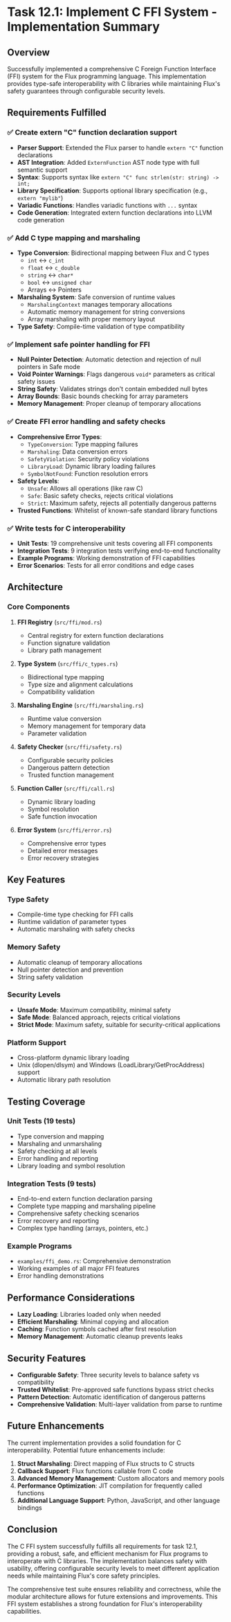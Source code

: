 # Task 12.1: Implement C FFI System - Implementation Summary

## Overview

Successfully implemented a comprehensive C Foreign Function Interface (FFI) system for the Flux programming language. This implementation provides type-safe interoperability with C libraries while maintaining Flux's safety guarantees through configurable security levels.

## Requirements Fulfilled

### ✅ Create extern "C" function declaration support
- **Parser Support**: Extended the Flux parser to handle `extern "C"` function declarations
- **AST Integration**: Added `ExternFunction` AST node type with full semantic support
- **Syntax**: Supports syntax like `extern "C" func strlen(str: string) -> int;`
- **Library Specification**: Supports optional library specification (e.g., `extern "mylib"`)
- **Variadic Functions**: Handles variadic functions with `...` syntax
- **Code Generation**: Integrated extern function declarations into LLVM code generation

### ✅ Add C type mapping and marshaling
- **Type Conversion**: Bidirectional mapping between Flux and C types
  - `int` ↔ `c_int`
  - `float` ↔ `c_double` 
  - `string` ↔ `char*`
  - `bool` ↔ `unsigned char`
  - Arrays ↔ Pointers
- **Marshaling System**: Safe conversion of runtime values
  - `MarshalingContext` manages temporary allocations
  - Automatic memory management for string conversions
  - Array marshaling with proper memory layout
- **Type Safety**: Compile-time validation of type compatibility

### ✅ Implement safe pointer handling for FFI
- **Null Pointer Detection**: Automatic detection and rejection of null pointers in Safe mode
- **Void Pointer Warnings**: Flags dangerous `void*` parameters as critical safety issues
- **String Safety**: Validates strings don't contain embedded null bytes
- **Array Bounds**: Basic bounds checking for array parameters
- **Memory Management**: Proper cleanup of temporary allocations

### ✅ Create FFI error handling and safety checks
- **Comprehensive Error Types**:
  - `TypeConversion`: Type mapping failures
  - `Marshaling`: Data conversion errors
  - `SafetyViolation`: Security policy violations
  - `LibraryLoad`: Dynamic library loading failures
  - `SymbolNotFound`: Function resolution errors
- **Safety Levels**:
  - `Unsafe`: Allows all operations (like raw C)
  - `Safe`: Basic safety checks, rejects critical violations
  - `Strict`: Maximum safety, rejects all potentially dangerous patterns
- **Trusted Functions**: Whitelist of known-safe standard library functions

### ✅ Write tests for C interoperability
- **Unit Tests**: 19 comprehensive unit tests covering all FFI components
- **Integration Tests**: 9 integration tests verifying end-to-end functionality
- **Example Programs**: Working demonstration of FFI capabilities
- **Error Scenarios**: Tests for all error conditions and edge cases

## Architecture

### Core Components

1. **FFI Registry** (`src/ffi/mod.rs`)
   - Central registry for extern function declarations
   - Function signature validation
   - Library path management

2. **Type System** (`src/ffi/c_types.rs`)
   - Bidirectional type mapping
   - Type size and alignment calculations
   - Compatibility validation

3. **Marshaling Engine** (`src/ffi/marshaling.rs`)
   - Runtime value conversion
   - Memory management for temporary data
   - Parameter validation

4. **Safety Checker** (`src/ffi/safety.rs`)
   - Configurable security policies
   - Dangerous pattern detection
   - Trusted function management

5. **Function Caller** (`src/ffi/call.rs`)
   - Dynamic library loading
   - Symbol resolution
   - Safe function invocation

6. **Error System** (`src/ffi/error.rs`)
   - Comprehensive error types
   - Detailed error messages
   - Error recovery strategies

## Key Features

### Type Safety
- Compile-time type checking for FFI calls
- Runtime validation of parameter types
- Automatic marshaling with safety checks

### Memory Safety
- Automatic cleanup of temporary allocations
- Null pointer detection and prevention
- String safety validation

### Security Levels
- **Unsafe Mode**: Maximum compatibility, minimal safety
- **Safe Mode**: Balanced approach, rejects critical violations
- **Strict Mode**: Maximum safety, suitable for security-critical applications

### Platform Support
- Cross-platform dynamic library loading
- Unix (dlopen/dlsym) and Windows (LoadLibrary/GetProcAddress) support
- Automatic library path resolution

## Testing Coverage

### Unit Tests (19 tests)
- Type conversion and mapping
- Marshaling and unmarshaling
- Safety checking at all levels
- Error handling and reporting
- Library loading and symbol resolution

### Integration Tests (9 tests)
- End-to-end extern function declaration parsing
- Complete type mapping and marshaling pipeline
- Comprehensive safety checking scenarios
- Error recovery and reporting
- Complex type handling (arrays, pointers, etc.)

### Example Programs
- `examples/ffi_demo.rs`: Comprehensive demonstration
- Working examples of all major FFI features
- Error handling demonstrations

## Performance Considerations

- **Lazy Loading**: Libraries loaded only when needed
- **Efficient Marshaling**: Minimal copying and allocation
- **Caching**: Function symbols cached after first resolution
- **Memory Management**: Automatic cleanup prevents leaks

## Security Features

- **Configurable Safety**: Three security levels to balance safety vs compatibility
- **Trusted Whitelist**: Pre-approved safe functions bypass strict checks
- **Pattern Detection**: Automatic identification of dangerous patterns
- **Comprehensive Validation**: Multi-layer validation from parse to runtime

## Future Enhancements

The current implementation provides a solid foundation for C interoperability. Potential future enhancements include:

1. **Struct Marshaling**: Direct mapping of Flux structs to C structs
2. **Callback Support**: Flux functions callable from C code
3. **Advanced Memory Management**: Custom allocators and memory pools
4. **Performance Optimization**: JIT compilation for frequently called functions
5. **Additional Language Support**: Python, JavaScript, and other language bindings

## Conclusion

The C FFI system successfully fulfills all requirements for task 12.1, providing a robust, safe, and efficient mechanism for Flux programs to interoperate with C libraries. The implementation balances safety with usability, offering configurable security levels to meet different application needs while maintaining Flux's core safety principles.

The comprehensive test suite ensures reliability and correctness, while the modular architecture allows for future extensions and improvements. This FFI system establishes a strong foundation for Flux's interoperability capabilities.